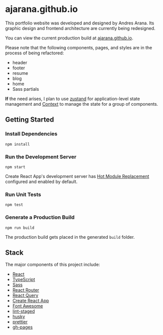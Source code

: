# ajarana.github.io

This portfolio website was developed and designed by Andres Arana. Its graphic design and frontend architecture are currently being redesigned.

You can view the current production build at [ajarana.github.io](https://ajarana.github.io/).

Please note that the following components, pages, and styles are in the process of being refactored:

- header
- footer
- resume
- blog
- home
- Sass partials

**If** the need arises, I plan to use [zustand](https://github.com/pmndrs/zustand) for application-level state management and [Context](https://reactjs.org/docs/context.html) to manage the state for a group of components.

## Getting Started

### Install Dependencies

```shell
npm install
```

### Run the Development Server

```shell
npm start
```

Create React App's development server has [Hot Module Replacement](https://webpack.js.org/concepts/hot-module-replacement/) configured and enabled by default.

### Run Unit Tests

```shell
npm test
```

### Generate a Production Build

```shell
npm run build
```

The production build gets placed in the generated `build` folder.

## Stack

The major components of this project include:

- [React](https://github.com/facebook/react)
- [TypeScript](https://github.com/microsoft/TypeScript)
- [Sass](https://github.com/sass/dart-sass)
- [React Router](https://github.com/remix-run/react-router)
- [React Query](https://tanstack.com/query/v4)
- [Create React App](https://github.com/facebook/create-react-app)
- [Font Awesome](https://fontawesome.com/)
- [lint-staged](https://github.com/okonet/lint-staged)
- [husky](https://github.com/typicode/husky)
- [prettier](https://github.com/prettier/prettier)
- [gh-pages](https://github.com/tschaub/gh-pages)
